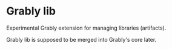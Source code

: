 # Grably lib

Experimental Grably extension for managing
libraries (artifacts).

Grably lib is supposed to be merged into Grably's
core later.
